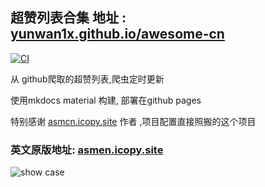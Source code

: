 
## 超赞列表合集 地址 : [yunwan1x.github.io/awesome-cn](https://yunwan1x.github.io/awesome-cn)

[![CI](https://github.com/yunwan1x/awesome-cn/actions/workflows/main.yml/badge.svg)](https://github.com/yunwan1x/awesome-cn/actions/workflows/main.yml)

从 github爬取的超赞列表,爬虫定时更新

使用mkdocs material 构建, 部署在github pages

特别感谢 [asmcn.icopy.site](https://asmcn.icopy.site) 作者 ,项目配置直接照搬的这个项目

### 英文原版地址: [asmen.icopy.site](https://asmen.icopy.site)

![show case](showcase.jpg)
